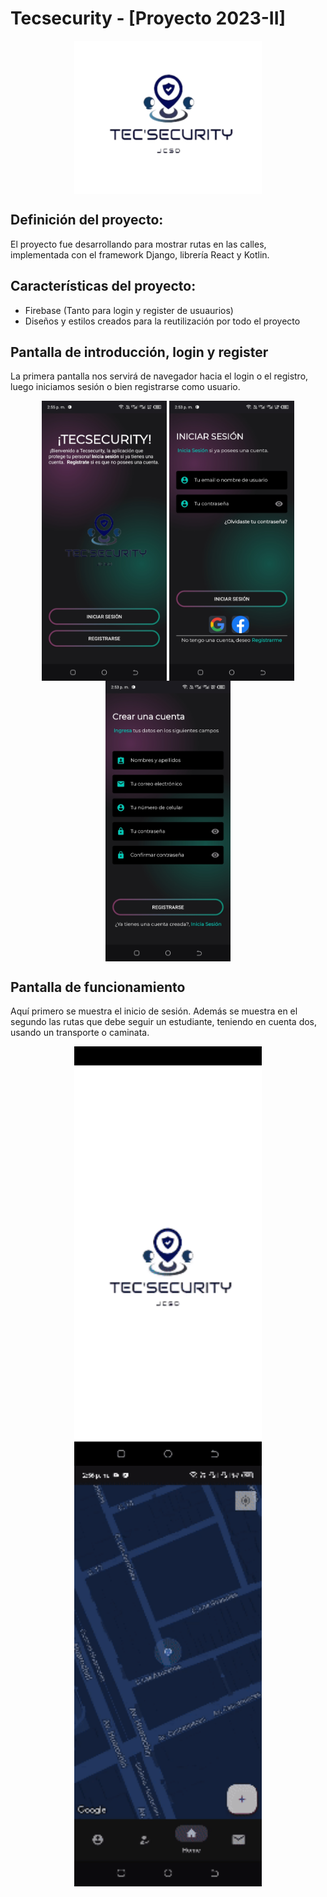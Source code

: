 # Tecsecurity - [Proyecto 2023-II]

<p align="center">
<img align="center" width="300" alt="portfolio_view" src="https://github.com/Jhonchuri11/GestorDocumental_Frontend_Busqueda/blob/master/Requerimientos/Logo.jpg">
</p>

## Definición del proyecto:

El proyecto fue desarrollando para mostrar rutas en las calles, implementada con el framework Django, librería React y Kotlin.

## Características del proyecto:

- Firebase (Tanto para login y register de usuaurios)
- Diseños y estilos creados para la reutilización por todo el proyecto

## Pantalla de introducción, login y register
La primera pantalla nos servirá de navegador hacia el login o el registro, luego iniciamos sesión o bien registrarse como usuario.

<p align="center">
  <img align="center"  width="200" alt="portfolio_view" src="https://github.com/Jhonchuri11/GestorDocumental_Frontend_Busqueda/blob/master/Requerimientos/Index.jpg">
  <img align="center"  width="200" alt="portfolo_view" src="https://github.com/Jhonchuri11/GestorDocumental_Frontend_Busqueda/blob/master/Requerimientos/Form-login-user.jpg">
  <img align="center"  width="200" alt="portfolio_view" src="https://github.com/Jhonchuri11/GestorDocumental_Frontend_Busqueda/blob/master/Requerimientos/Form-register-user.jpg">
</p>

## Pantalla de funcionamiento 

Aquí primero se muestra el inicio de sesión. Además se muestra en el segundo las rutas que debe seguir un estudiante, teniendo en cuenta dos, usando un transporte o caminata.


<p align="center">
<img align="center" width="300" alt="portfolio_view" src="https://github.com/Jhonchuri11/GestorDocumental_Frontend_Busqueda/blob/master/Requerimientos/Tecsecurity-login.gif">
<img align="center" width="300" alt="portfolio_view" src="https://github.com/Jhonchuri11/GestorDocumental_Frontend_Busqueda/blob/master/Requerimientos/Tecsecurity-routes.gif">
</p>

## 

